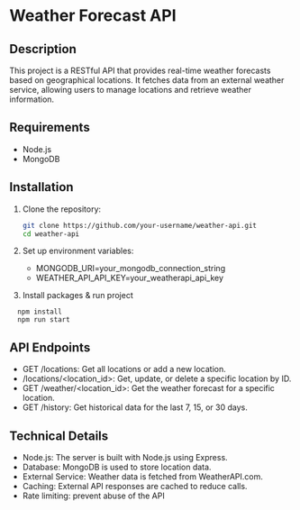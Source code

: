 # Weather Forecast API

## Description

This project is a RESTful API that provides real-time weather forecasts based on geographical locations. It fetches data from an external weather service, allowing users to manage locations and retrieve weather information.

## Requirements

- Node.js
- MongoDB

## Installation

1. Clone the repository:

   ```bash
   git clone https://github.com/your-username/weather-api.git
   cd weather-api
   ```
2. Set up environment variables:
   - MONGODB_URI=your_mongodb_connection_string
   - WEATHER_API_API_KEY=your_weatherapi_api_key
2. Install packages & run project
   
  ```
    npm install
    npm run start
  ```

## API Endpoints
- GET /locations: Get all locations or add a new location.
- /locations/<location_id>: Get, update, or delete a specific location by ID.
- GET /weather/<location_id>: Get the weather forecast for a specific location.
- GET /history: Get historical data for the last 7, 15, or 30 days.

## Technical Details
- Node.js: The server is built with Node.js using Express.
- Database: MongoDB is used to store location data.
- External Service: Weather data is fetched from WeatherAPI.com.
- Caching: External API responses are cached to reduce calls.
- Rate limiting: prevent abuse of the API
